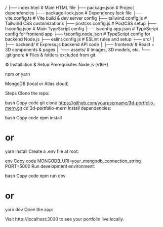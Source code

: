  /
├── index.html                # Main HTML file
├── package.json             # Project dependencies
├── package-lock.json        # Dependency lock file
├── vite.config.ts           # Vite build & dev server config
├── tailwind.config.js       # Tailwind CSS customizations
├── postcss.config.js        # PostCSS setup
├── tsconfig.json            # Main TypeScript config
├── tsconfig.app.json        # TypeScript config for frontend app
├── tsconfig.node.json       # TypeScript config for backend Node.js
├── eslint.config.js         # ESLint rules and setup
├── src/
│   ├── backend/             # Express.js backend API code
│   ├── frontend/            # React + 3D components & pages
│   └── assets/              # Images, 3D models, etc.
└── .gitignore               # Files & folders excluded from git


⚙️ Installation & Setup
Prerequisites
Node.js (v16+)

npm or yarn

MongoDB (local or Atlas cloud)

Steps
Clone the repo:

bash
Copy code
git clone https://github.com/yourusername/3d-portfolio-mern.git
cd 3d-portfolio-mern
Install dependencies:

bash
Copy code
npm install
# or
yarn install
Create a .env file at root:

env
Copy code
MONGODB_URI=your_mongodb_connection_string
PORT=5000
Run development environment:

bash
Copy code
npm run dev
# or
yarn dev
Open the app:

Visit http://localhost:3000 to see your portfolio live locally.

